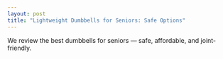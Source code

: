 ```yaml
---
layout: post
title: "Lightweight Dumbbells for Seniors: Safe Options"
---
```


We review the best dumbbells for seniors — safe, affordable, and joint-friendly.